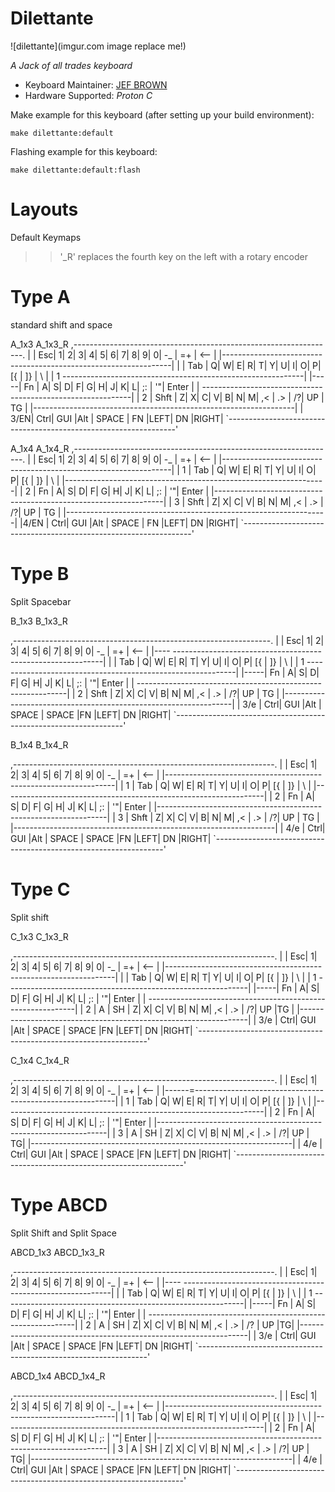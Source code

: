 # Dilettante

![dilettante](imgur.com image replace me!)

*A Jack of all trades keyboard*

* Keyboard Maintainer: [JEF BROWN](https://github.com/JEFLBROWN)
* Hardware Supported: *Proton C*

Make example for this keyboard (after setting up your build environment):

    make dilettante:default

Flashing example for this keyboard:

    make dilettante:default:flash

# Layouts

Default Keymaps

>> '_R' replaces the fourth key on the left with a rotary encoder

# Type A
standard shift and space

A_1x3
A_1x3_R
 ,-----------------------------------------------------------------.
 |     | Esc|  1|  2|  3|  4|  5|  6|  7|  8|  9|  0| -_ | =+ | ⟵ |
 |-----------------------------------------------------------------|
 |     | Tab |  Q|  W|  E|  R|  T|  Y|  U|  I|  O|  P| [{ | ]} | \ |
 |  1  ------------------------------------------------------------|
 |-----| Fn   |  A|  S|  D|  F|  G|  H|  J|  K|  L| ;: | '"| Enter |
 |     ------------------------------------------------------------|
 |  2  | Shft  |  Z|  X|  C|  V|  B|  N|  M| ,< | .> | /?| UP | TG |
 |-----------------------------------------------------------------|
 | 3/EN| Ctrl| GUI |Alt |        SPACE        | FN |LEFT| DN |RIGHT|
 `-----------------------------------------------------------------'

A_1x4
A_1x4_R
 ,-----------------------------------------------------------------.
 |     | Esc|  1|  2|  3|  4|  5|  6|  7|  8|  9|  0| -_ | =+ | ⟵ |
 |-----------------------------------------------------------------|
 |  1  | Tab |  Q|  W|  E|  R|  T|  Y|  U|  I|  O|  P| [{ | ]} | \ |
 |-----------------------------------------------------------------|
 |  2  | Fn   |  A|  S|  D|  F|  G|  H|  J|  K|  L| ;: | '"| Enter |
 |-----------------------------------------------------------------|
 |  3  | Shft  |  Z|  X|  C|  V|  B|  N|  M| ,< | .> | /?| UP | TG |
 |-----------------------------------------------------------------|
 |4/EN | Ctrl| GUI |Alt |        SPACE        | FN |LEFT| DN |RIGHT|
 `-----------------------------------------------------------------'

# Type B
Split Spacebar

B_1x3
B_1x3_R

 ,----------------------------------------------------------------.
 |     | Esc|  1|  2|  3|  4|  5|  6|  7|  8|  9|  0| -_ | =+ | ⟵ |
 |---- ------------------------------------------------------------|
 |     | Tab |  Q|  W|  E|  R|  T|  Y|  U|  I|  O|  P| [{ | ]} | \ |
 |  1  ------------------------------------------------------------|
 |-----| Fn   |  A|  S|  D|  F|  G|  H|  J|  K|  L| ;: | '"| Enter |
 |     ------------------------------------------------------------|
 |  2  | Shft  |  Z|  X|  C|  V|  B|  N|  M| ,< | .> | /?| UP | TG |
 |-----------------------------------------------------------------|
 | 3/e | Ctrl| GUI |Alt |   SPACE    |  SPACE  |FN |LEFT| DN |RIGHT|
 `-----------------------------------------------------------------'


B_1x4
B_1x4_R


 ,-----------------------------------------------------------------.
 |     | Esc|  1|  2|  3|  4|  5|  6|  7|  8|  9|  0| -_ | =+ | ⟵ |
 |-----------------------------------------------------------------|
 |  1  | Tab |  Q|  W|  E|  R|  T|  Y|  U|  I|  O|  P| [{ | ]} | \ |
 |-----------------------------------------------------------------|
 |  2  | Fn   |  A|  S|  D|  F|  G|  H|  J|  K|  L| ;: | '"| Enter |
 |-----------------------------------------------------------------|
 |  3  | Shft  |  Z|  X|  C|  V|  B|  N|  M| ,< | .> | /?| UP | TG |
 |-----------------------------------------------------------------|
 | 4/e | Ctrl| GUI |Alt |   SPACE    |  SPACE  |FN |LEFT| DN |RIGHT|
 `-----------------------------------------------------------------'

# Type C
Split shift

C_1x3
C_1x3_R

 ,-----------------------------------------------------------------.
 |     | Esc|  1|  2|  3|  4|  5|  6|  7|  8|  9|  0| -_ | =+ | ⟵ |
 |-----------------------------------------------------------------|
 |     | Tab |  Q|  W|  E|  R|  T|  Y|  U|  I|  O|  P| [{ | ]} | \ |
 |  1  ------------------------------------------------------------|
 |-----| Fn   |  A|  S|  D|  F|  G|  H|  J|  K|  L| ;: | '"| Enter |
 |     ------------------------------------------------------------|
 |  2  | A | SH |  Z|  X|  C|  V|  B|  N|  M| ,< | .> | /?| UP |TG |
 |-----------------------------------------------------------------|
 | 3/e | Ctrl| GUI |Alt |   SPACE    |  SPACE  |FN |LEFT| DN |RIGHT|
 `-----------------------------------------------------------------'

C_1x4
C_1x4_R

 ,-----------------------------------------------------------------.
 |     | Esc|  1|  2|  3|  4|  5|  6|  7|  8|  9|  0| -_ | =+ | ⟵ |
 |------=----------------------------------------------------------|
 |  1  | Tab |  Q|  W|  E|  R|  T|  Y|  U|  I|  O|  P| [{ | ]} | \ |
 |-----------------------------------------------------------------|
 |  2  | Fn   |  A|  S|  D|  F|  G|  H|  J|  K|  L| ;: | '"| Enter |
 |-----------------------------------------------------------------|
 |  3  | A | SH |  Z|  X|  C|  V|  B|  N|  M| ,< | .> | /?| UP | TG|
 |-----------------------------------------------------------------|
 | 4/e | Ctrl| GUI |Alt |   SPACE    |  SPACE  |FN |LEFT| DN |RIGHT|
 `-----------------------------------------------------------------'

# Type ABCD
Split Shift and Split Space

ABCD_1x3
ABCD_1x3_R

 ,-----------------------------------------------------------------.
 |     | Esc|  1|  2|  3|  4|  5|  6|  7|  8|  9|  0| -_ | =+ | ⟵ |
 |---- ------------------------------------------------------------|
 |     | Tab |  Q|  W|  E|  R|  T|  Y|  U|  I|  O|  P| [{ | ]} | \ |
 |  1  ------------------------------------------------------------|
 |-----| Fn   |  A|  S|  D|  F|  G|  H|  J|  K|  L| ;: | '"| Enter |
 |     ------------------------------------------------------------|
 |  2  | A | SH |  Z|  X|  C|  V|  B|  N|  M| ,< | .> | /? | UP |TG|
 |-----------------------------------------------------------------|
 | 3/e | Ctrl| GUI |Alt |   SPACE    |  SPACE  |FN |LEFT| DN |RIGHT|
 `-----------------------------------------------------------------'

ABCD_1x4
ABCD_1x4_R

 ,-----------------------------------------------------------------.
 |     | Esc|  1|  2|  3|  4|  5|  6|  7|  8|  9|  0| -_ | =+ | ⟵ |
 |-----------------------------------------------------------------|
 |  1  | Tab |  Q|  W|  E|  R|  T|  Y|  U|  I|  O|  P| [{ | ]} | \ |
 |-----------------------------------------------------------------|
 |  2  | Fn   |  A|  S|  D|  F|  G|  H|  J|  K|  L| ;: | '"| Enter |
 |-----------------------------------------------------------------|
 |  3  | A | SH |  Z|  X|  C|  V|  B|  N|  M| ,< | .> | /?| UP | TG|
 |-----------------------------------------------------------------|
 | 4/e | Ctrl| GUI |Alt |   SPACE    |  SPACE  |FN |LEFT| DN |RIGHT|
 `-----------------------------------------------------------------'


